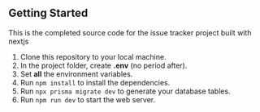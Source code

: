 ## Getting Started

This is the completed source code for the issue tracker project built with nextjs

1. Clone this repository to your local machine. 
2. In the project folder, create **.env** (no period after). 
3. Set **all** the environment variables.
4. Run `npm install` to install the dependencies.
5. Run `npx prisma migrate dev` to generate your database tables.
6. Run `npm run dev` to start the web server. 


